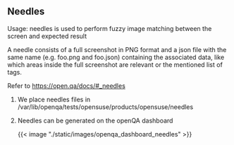## Needles

Usage: needles is used to perform fuzzy image matching between the screen and expected result

A needle consists of a full screenshot in PNG format and a json file with the same name (e.g. foo.png and foo.json) containing the associated data, like which areas inside the full screenshot are relevant or the mentioned list of tags.

Refer to https://open.qa/docs/#_needles 

1. We place needles files in /var/lib/openqa/tests/opensuse/products/opensuse/needles

2. Needles can be generated on the openQA dashboard 

    {{< image "./static/images/openqa_dashboard_needles" >}}